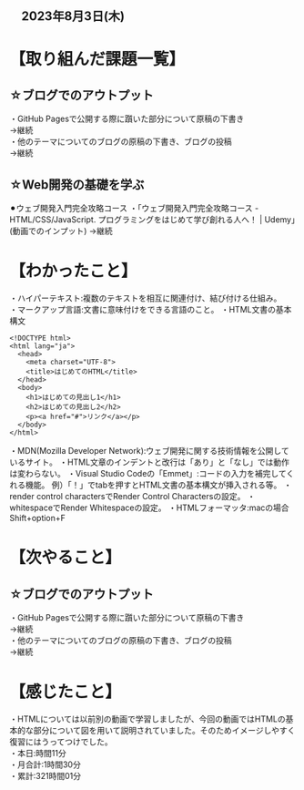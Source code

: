 ## 　2023年8月3日(木)
# 【取り組んだ課題一覧】
## ☆ブログでのアウトプット
・GitHub Pagesで公開する際に躓いた部分について原稿の下書き<br>
→継続<br>
・他のテーマについてのブログの原稿の下書き、ブログの投稿<br>
→継続<br>
## ☆Web開発の基礎を学ぶ
⚫︎ウェブ開発入門完全攻略コース
・「ウェブ開発入門完全攻略コース - HTML/CSS/JavaScript. プログラミングをはじめて学び創れる人へ！ | Udemy」(動画でのインプット)
→継続
# 【わかったこと】
・ハイパーテキスト:複数のテキストを相互に関連付け、結び付ける仕組み。<br>
・マークアップ言語:文書に意味付けをできる言語のこと。
・HTML文書の基本構文
```
<!DOCTYPE html>
<html lang="ja">
  <head>
    <meta charset="UTF-8">
    <title>はじめてのHTML</title>
  </head>
  <body>
    <h1>はじめての見出し1</h1>
    <h2>はじめての見出し2</h2>
    <p><a href="#">リンク</a></p>
  </body>
</html>
```
・MDN(Mozilla Developer Network):ウェブ開発に関する技術情報を公開しているサイト。
・HTML文章のインデントと改行は「あり」と「なし」では動作は変わらない。
・Visual Studio Codeの「Emmet」:コードの入力を補完してくれる機能。
例）「！」でtabを押すとHTML文書の基本構文が挿入される等。
・render control charactersでRender Control Charactersの設定。
・whitespaceでRender Whitespaceの設定。
・HTMLフォーマッタ:macの場合Shift+option+F
# 【次やること】
## ☆ブログでのアウトプット
・GitHub Pagesで公開する際に躓いた部分について原稿の下書き<br>
→継続<br>
・他のテーマについてのブログの原稿の下書き、ブログの投稿<br>
→継続<br>
# 【感じたこと】
・HTMLについては以前別の動画で学習しましたが、今回の動画ではHTMLの基本的な部分について図を用いて説明されていました。そのためイメージしやすく復習にはうってつけでした。<br>
・本日:時間11分<br>
・月合計:1時間30分<br>
・累計:321時間01分<br>
